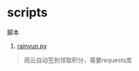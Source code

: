 # scripts
脚本
1. [rainyun.py](https://github.com/tianluanchen/scripts/blob/main/rainyun.py)
> 雨云自动签到领取积分，需要requests库
